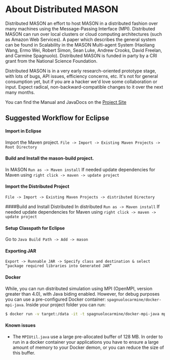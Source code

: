 # About Distributed MASON

Distributed MASON an effort to host MASON in a distributed fashion over many machines using the Message-Passing Interface (MPI). Distributed MASON can run over local clusters or cloud computing architectures (such as Amazon Web Services). A paper which describes the general system can be found in Scalability in the MASON Multi-agent System (Haoliang Wang, Ermo Wei, Robert Simon, Sean Luke, Andrew Crooks, David Freelan, and Carmine Spagnuolo). Distributed MASON is funded in party by a CRI grant from the National Science Foundation.

Distributed MASON is in a very early research-oriented prototype stage, with lots of bugs, API issues, efficiency concerns, etc. It's not for general consumption yet, but if you are a hacker we'd love some collaboration or input. Expect radical, non-backward-compatible changes to it over the next many months.


You can find the Manual and JavaDocs on the [Project Site](https://cs.gmu.edu/~eclab/projects/mason/extensions/distributed/)



## Suggested Workflow for Eclipse

#### Import in Eclipse
Import the Maven project.
``File -> Import -> Existing Maven Projects -> Root Directory``

#### Build and Install the mason-build project.
In MASON ``Run as -> Maven install``
If needed update dependencies for Maven using ``right click -> maven -> update project``

#### Import the Distributed Project
``File -> Import -> Existing Maven Projects -> distributed Directory``

####Build and Install Distributed
In distributed ``Run as -> Maven install``
If needed update dependencies for Maven using ``right click -> maven -> update project``

#### Setup Classpath for Eclipse
Go to ``Java Build Path -> Add -> mason``

#### Exporting JAR
``Export -> Runnable JAR -> Specify class and destination & select “package required libraries into Generated JAR”``

  
  

#### Docker
While, you can run distributed simulation using MPI (OpenMPI, version greater than 4.0), with Java biding enabled. However, for debug purposes you can use a pre-configured Docker container: `spagnuolocarmine/docker-mpi-java`.
Inside your project folder you can run:

```bash
$ docker run -v target:/data -it -t spagnuolocarmine/docker-mpi-java mpirun --allow-run-as-root -np 4 java -Xmx3G -jar /data/sim-jar-with-dependencies.jar
```

#### Known issues

- The `MPIUtil.java` use a large pre-allocated buffer of 128 MB. In order to run in a docker container your applications you have to ensure a large amount of memory to your Docker demon, or you can reduce the size of this buffer.
